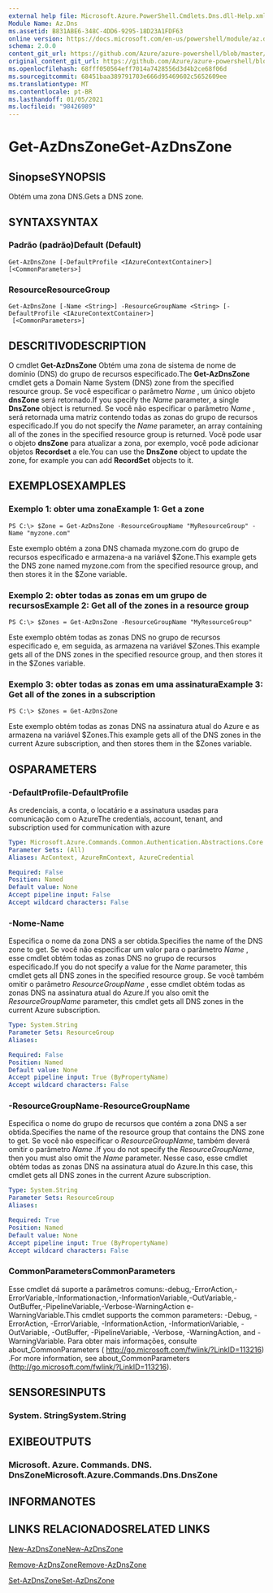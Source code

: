 ```yaml
---
external help file: Microsoft.Azure.PowerShell.Cmdlets.Dns.dll-Help.xml
Module Name: Az.Dns
ms.assetid: B831ABE6-348C-4DD6-9295-18D23A1FDF63
online version: https://docs.microsoft.com/en-us/powershell/module/az.dns/get-azdnszone
schema: 2.0.0
content_git_url: https://github.com/Azure/azure-powershell/blob/master/src/Dns/Dns/help/Get-AzDnsZone.md
original_content_git_url: https://github.com/Azure/azure-powershell/blob/master/src/Dns/Dns/help/Get-AzDnsZone.md
ms.openlocfilehash: 68fff050564eff7014a7428556d3d4b2ce68f06d
ms.sourcegitcommit: 68451baa389791703e666d95469602c5652609ee
ms.translationtype: MT
ms.contentlocale: pt-BR
ms.lasthandoff: 01/05/2021
ms.locfileid: "98426989"
---
```

# <span data-ttu-id="00477-101">Get-AzDnsZone</span><span class="sxs-lookup"><span data-stu-id="00477-101">Get-AzDnsZone</span></span>

## <span data-ttu-id="00477-102">Sinopse</span><span class="sxs-lookup"><span data-stu-id="00477-102">SYNOPSIS</span></span>
<span data-ttu-id="00477-103">Obtém uma zona DNS.</span><span class="sxs-lookup"><span data-stu-id="00477-103">Gets a DNS zone.</span></span>

## <span data-ttu-id="00477-104">SYNTAX</span><span class="sxs-lookup"><span data-stu-id="00477-104">SYNTAX</span></span>

### <span data-ttu-id="00477-105">Padrão (padrão)</span><span class="sxs-lookup"><span data-stu-id="00477-105">Default (Default)</span></span>
```
Get-AzDnsZone [-DefaultProfile <IAzureContextContainer>] [<CommonParameters>]
```

### <span data-ttu-id="00477-106">Resource</span><span class="sxs-lookup"><span data-stu-id="00477-106">ResourceGroup</span></span>
```
Get-AzDnsZone [-Name <String>] -ResourceGroupName <String> [-DefaultProfile <IAzureContextContainer>]
 [<CommonParameters>]
```

## <span data-ttu-id="00477-107">DESCRITIVO</span><span class="sxs-lookup"><span data-stu-id="00477-107">DESCRIPTION</span></span>
<span data-ttu-id="00477-108">O cmdlet **Get-AzDnsZone** Obtém uma zona de sistema de nome de domínio (DNS) do grupo de recursos especificado.</span><span class="sxs-lookup"><span data-stu-id="00477-108">The **Get-AzDnsZone** cmdlet gets a Domain Name System (DNS) zone from the specified resource group.</span></span>
<span data-ttu-id="00477-109">Se você especificar o parâmetro *Name* , um único objeto **dnsZone** será retornado.</span><span class="sxs-lookup"><span data-stu-id="00477-109">If you specify the *Name* parameter, a single **DnsZone** object is returned.</span></span>
<span data-ttu-id="00477-110">Se você não especificar o parâmetro *Name* , será retornada uma matriz contendo todas as zonas do grupo de recursos especificado.</span><span class="sxs-lookup"><span data-stu-id="00477-110">If you do not specify the *Name* parameter, an array containing all of the zones in the specified resource group is returned.</span></span>
<span data-ttu-id="00477-111">Você pode usar o objeto **dnsZone** para atualizar a zona, por exemplo, você pode adicionar objetos **Recordset** a ele.</span><span class="sxs-lookup"><span data-stu-id="00477-111">You can use the **DnsZone** object to update the zone, for example you can add **RecordSet** objects to it.</span></span>

## <span data-ttu-id="00477-112">EXEMPLOS</span><span class="sxs-lookup"><span data-stu-id="00477-112">EXAMPLES</span></span>

### <span data-ttu-id="00477-113">Exemplo 1: obter uma zona</span><span class="sxs-lookup"><span data-stu-id="00477-113">Example 1: Get a zone</span></span>
```
PS C:\> $Zone = Get-AzDnsZone -ResourceGroupName "MyResourceGroup" -Name "myzone.com"
```

<span data-ttu-id="00477-114">Este exemplo obtém a zona DNS chamada myzone.com do grupo de recursos especificado e armazena-a na variável $Zone.</span><span class="sxs-lookup"><span data-stu-id="00477-114">This example gets the DNS zone named myzone.com from the specified resource group, and then stores it in the $Zone variable.</span></span>

### <span data-ttu-id="00477-115">Exemplo 2: obter todas as zonas em um grupo de recursos</span><span class="sxs-lookup"><span data-stu-id="00477-115">Example 2: Get all of the zones in a resource group</span></span>
```
PS C:\> $Zones = Get-AzDnsZone -ResourceGroupName "MyResourceGroup"
```

<span data-ttu-id="00477-116">Este exemplo obtém todas as zonas DNS no grupo de recursos especificado e, em seguida, as armazena na variável $Zones.</span><span class="sxs-lookup"><span data-stu-id="00477-116">This example gets all of the DNS zones in the specified resource group, and then stores it in the $Zones variable.</span></span>

### <span data-ttu-id="00477-117">Exemplo 3: obter todas as zonas em uma assinatura</span><span class="sxs-lookup"><span data-stu-id="00477-117">Example 3: Get all of the zones in a subscription</span></span>
```
PS C:\> $Zones = Get-AzDnsZone
```

<span data-ttu-id="00477-118">Este exemplo obtém todas as zonas DNS na assinatura atual do Azure e as armazena na variável $Zones.</span><span class="sxs-lookup"><span data-stu-id="00477-118">This example gets all of the DNS zones in the current Azure subscription, and then stores them in the $Zones variable.</span></span>

## <span data-ttu-id="00477-119">OS</span><span class="sxs-lookup"><span data-stu-id="00477-119">PARAMETERS</span></span>

### <span data-ttu-id="00477-120">-DefaultProfile</span><span class="sxs-lookup"><span data-stu-id="00477-120">-DefaultProfile</span></span>
<span data-ttu-id="00477-121">As credenciais, a conta, o locatário e a assinatura usadas para comunicação com o Azure</span><span class="sxs-lookup"><span data-stu-id="00477-121">The credentials, account, tenant, and subscription used for communication with azure</span></span>

```yaml
Type: Microsoft.Azure.Commands.Common.Authentication.Abstractions.Core.IAzureContextContainer
Parameter Sets: (All)
Aliases: AzContext, AzureRmContext, AzureCredential

Required: False
Position: Named
Default value: None
Accept pipeline input: False
Accept wildcard characters: False
```

### <span data-ttu-id="00477-122">-Nome</span><span class="sxs-lookup"><span data-stu-id="00477-122">-Name</span></span>
<span data-ttu-id="00477-123">Especifica o nome da zona DNS a ser obtida.</span><span class="sxs-lookup"><span data-stu-id="00477-123">Specifies the name of the DNS zone to get.</span></span>
<span data-ttu-id="00477-124">Se você não especificar um valor para o parâmetro *Name* , esse cmdlet obtém todas as zonas DNS no grupo de recursos especificado.</span><span class="sxs-lookup"><span data-stu-id="00477-124">If you do not specify a value for the *Name* parameter, this cmdlet gets all DNS zones in the specified resource group.</span></span>
<span data-ttu-id="00477-125">Se você também omitir o parâmetro *ResourceGroupName* , esse cmdlet obtém todas as zonas DNS na assinatura atual do Azure.</span><span class="sxs-lookup"><span data-stu-id="00477-125">If you also omit the *ResourceGroupName* parameter, this cmdlet gets all DNS zones in the current Azure subscription.</span></span>

```yaml
Type: System.String
Parameter Sets: ResourceGroup
Aliases:

Required: False
Position: Named
Default value: None
Accept pipeline input: True (ByPropertyName)
Accept wildcard characters: False
```

### <span data-ttu-id="00477-126">-ResourceGroupName</span><span class="sxs-lookup"><span data-stu-id="00477-126">-ResourceGroupName</span></span>
<span data-ttu-id="00477-127">Especifica o nome do grupo de recursos que contém a zona DNS a ser obtida.</span><span class="sxs-lookup"><span data-stu-id="00477-127">Specifies the name of the resource group that contains the DNS zone to get.</span></span>
<span data-ttu-id="00477-128">Se você não especificar o *ResourceGroupName*, também deverá omitir o parâmetro *Name* .</span><span class="sxs-lookup"><span data-stu-id="00477-128">If you do not specify the *ResourceGroupName*, then you must also omit the *Name* parameter.</span></span>
<span data-ttu-id="00477-129">Nesse caso, esse cmdlet obtém todas as zonas DNS na assinatura atual do Azure.</span><span class="sxs-lookup"><span data-stu-id="00477-129">In this case, this cmdlet gets all DNS zones in the current Azure subscription.</span></span>

```yaml
Type: System.String
Parameter Sets: ResourceGroup
Aliases:

Required: True
Position: Named
Default value: None
Accept pipeline input: True (ByPropertyName)
Accept wildcard characters: False
```

### <span data-ttu-id="00477-130">CommonParameters</span><span class="sxs-lookup"><span data-stu-id="00477-130">CommonParameters</span></span>
<span data-ttu-id="00477-131">Esse cmdlet dá suporte a parâmetros comuns:-debug,-ErrorAction,-ErrorVariable,-Informationaction,-InformationVariable,-OutVariable,-OutBuffer,-PipelineVariable,-Verbose-WarningAction e-WarningVariable.</span><span class="sxs-lookup"><span data-stu-id="00477-131">This cmdlet supports the common parameters: -Debug, -ErrorAction, -ErrorVariable, -InformationAction, -InformationVariable, -OutVariable, -OutBuffer, -PipelineVariable, -Verbose, -WarningAction, and -WarningVariable.</span></span> <span data-ttu-id="00477-132">Para obter mais informações, consulte about_CommonParameters ( http://go.microsoft.com/fwlink/?LinkID=113216) .</span><span class="sxs-lookup"><span data-stu-id="00477-132">For more information, see about_CommonParameters (http://go.microsoft.com/fwlink/?LinkID=113216).</span></span>

## <span data-ttu-id="00477-133">SENSORES</span><span class="sxs-lookup"><span data-stu-id="00477-133">INPUTS</span></span>

### <span data-ttu-id="00477-134">System. String</span><span class="sxs-lookup"><span data-stu-id="00477-134">System.String</span></span>

## <span data-ttu-id="00477-135">EXIBE</span><span class="sxs-lookup"><span data-stu-id="00477-135">OUTPUTS</span></span>

### <span data-ttu-id="00477-136">Microsoft. Azure. Commands. DNS. DnsZone</span><span class="sxs-lookup"><span data-stu-id="00477-136">Microsoft.Azure.Commands.Dns.DnsZone</span></span>

## <span data-ttu-id="00477-137">INFORMA</span><span class="sxs-lookup"><span data-stu-id="00477-137">NOTES</span></span>

## <span data-ttu-id="00477-138">LINKS RELACIONADOS</span><span class="sxs-lookup"><span data-stu-id="00477-138">RELATED LINKS</span></span>

[<span data-ttu-id="00477-139">New-AzDnsZone</span><span class="sxs-lookup"><span data-stu-id="00477-139">New-AzDnsZone</span></span>](./New-AzDnsZone.md)

[<span data-ttu-id="00477-140">Remove-AzDnsZone</span><span class="sxs-lookup"><span data-stu-id="00477-140">Remove-AzDnsZone</span></span>](./Remove-AzDnsZone.md)

[<span data-ttu-id="00477-141">Set-AzDnsZone</span><span class="sxs-lookup"><span data-stu-id="00477-141">Set-AzDnsZone</span></span>](./Set-AzDnsZone.md)
